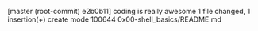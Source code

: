 [master (root-commit) e2b0b11] coding is really awesome
 1 file changed, 1 insertion(+)
 create mode 100644 0x00-shell_basics/README.md
